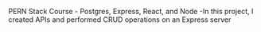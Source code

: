 PERN Stack Course - Postgres, Express, React, and Node
-In this project, I created APIs and performed CRUD operations on an Express server

